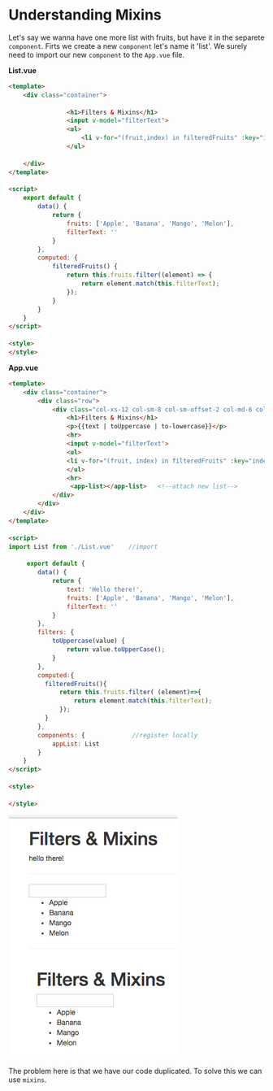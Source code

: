 # Understanding Mixins

Let's say we wanna have one more list with fruits, but have it in the separete `component`. Firts we create a new `component` let's name it 'list'. We surely need to import our new `component` to the `App.vue` file. 

**List.vue**

```html
<template>
    <div class="container">
        
                <h1>Filters & Mixins</h1>
                <input v-model="filterText">
                <ul>
                    <li v-for="(fruit,index) in filteredFruits" :key="index">{{ fruit }}</li>
                </ul>
           
    </div>
</template>

<script>
    export default {
        data() {
            return {
                fruits: ['Apple', 'Banana', 'Mango', 'Melon'],
                filterText: ''
            }
        },
        computed: {
            filteredFruits() {
                return this.fruits.filter((element) => {
                    return element.match(this.filterText);
                });
            }
        }
    }
</script>

<style>
</style>
```


**App.vue**

```html
<template>
    <div class="container">
        <div class="row">
            <div class="col-xs-12 col-sm-8 col-sm-offset-2 col-md-6 col-md-offset-3">
                <h1>Filters & Mixins</h1>
                <p>{{text | toUppercase | to-lowercase}}</p> 
                <hr>
                <input v-model="filterText">  
                <ul>
                <li v-for="(fruit, index) in filteredFruits" :key="index">{{fruit}}</li>
                </ul>
                <hr>
                 <app-list></app-list>   <!--attach new list-->
            </div>
        </div>
    </div>
</template>

<script>
import List from './List.vue'    //import

     export default {
        data() {
            return {
                text: 'Hello there!',
                fruits: ['Apple', 'Banana', 'Mango', 'Melon'],  
                filterText: ''
            }
        },
        filters: {                     
            toUppercase(value) {
                return value.toUpperCase();
            }
        },
        computed:{                     
          filteredFruits(){
              return this.fruits.filter( (element)=>{
                  return element.match(this.filterText);   
              });
          }
        },
        components: {             //register locally
            appList: List
        }
    }
</script>

<style>

</style>
```
![mixins](../mixins.png)

The problem here is that we have our code duplicated. To solve this we can use `mixins`. 